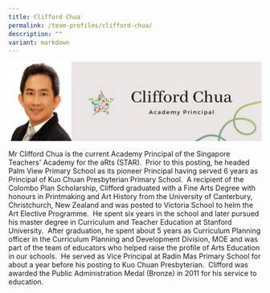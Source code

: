```yaml
---
title: Clifford Chua
permalink: /team-profiles/clifford-chua/
description: ""
variant: markdown
---
```

![](/images/Profile%20Pictures/2.png)

Mr Clifford Chua is the current Academy Principal of the Singapore Teachers' Academy for the aRts (STAR).  Prior to this posting, he headed Palm View Primary School as its pioneer Principal having served 6 years as Principal of Kuo Chuan Presbyterian Primary School.  A recipient of the Colombo Plan Scholarship, Clifford graduated with a Fine Arts Degree with honours in Printmaking and Art History from the University of Canterbury, Christchurch, New Zealand and was posted to Victoria School to helm the Art Elective Programme.  He spent six years in the school and later pursued his master degree in Curriculum and Teacher Education at Stanford University.  After graduation, he spent about 5 years as Curriculum Planning officer in the Curriculum Planning and Development Division, MOE and was part of the team of educators who helped raise the profile of Arts Education in our schools.  He served as Vice Principal at Radin Mas Primary School for about a year before his posting to Kuo Chuan Presbyterian.  Clifford was awarded the Public Administration Medal (Bronze) in 2011 for his service to education.